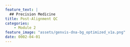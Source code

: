 ```yaml
---
feature_text: |
  ## Precision Medicine
title: Post-Alignment QC
categories:
    - Module 2
feature_image: "assets/genvis-dna-bg_optimized_v1a.png"
date: 0002-04-01
---
```


